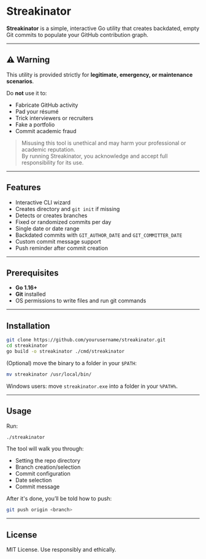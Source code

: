 # Streakinator

**Streakinator** is a simple, interactive Go utility that creates backdated, empty Git commits to populate your GitHub contribution graph.

---

## ⚠️ Warning

This utility is provided strictly for **legitimate, emergency, or maintenance scenarios**.

Do **not** use it to:
- Fabricate GitHub activity
- Pad your résumé
- Trick interviewers or recruiters
- Fake a portfolio
- Commit academic fraud

> Misusing this tool is unethical and may harm your professional or academic reputation.  
By running Streakinator, you acknowledge and accept full responsibility for its use.

---

## Features

- Interactive CLI wizard  
- Creates directory and `git init` if missing  
- Detects or creates branches  
- Fixed or randomized commits per day  
- Single date or date range  
- Backdated commits with `GIT_AUTHOR_DATE` and `GIT_COMMITTER_DATE`  
- Custom commit message support  
- Push reminder after commit creation  

---

## Prerequisites

- **Go 1.16+**
- **Git** installed
- OS permissions to write files and run git commands

---

## Installation

```bash
git clone https://github.com/yourusername/streakinator.git
cd streakinator
go build -o streakinator ./cmd/streakinator
```

(Optional) move the binary to a folder in your `$PATH`:

```bash
mv streakinator /usr/local/bin/
```

Windows users: move `streakinator.exe` into a folder in your `%PATH%`.

---

## Usage

Run:

```bash
./streakinator
```

The tool will walk you through:
- Setting the repo directory
- Branch creation/selection
- Commit configuration
- Date selection
- Commit message

After it's done, you’ll be told how to push:

```bash
git push origin <branch>
```

---

## License

MIT License. Use responsibly and ethically.